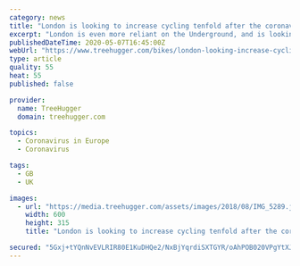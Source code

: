 ```yaml
---
category: news
title: "London is looking to increase cycling tenfold after the coronavirus"
excerpt: "London is even more reliant on the Underground, and is looking at bikes being part of the solution. Walking and Cycling Commissioner Will Norman (yes, they have someone doing that!) explains the straightforward mathematics in BikeBiz: With London’s public transport capacity potentially running at a fifth of pre-crisis levels,"
publishedDateTime: 2020-05-07T16:45:00Z
webUrl: "https://www.treehugger.com/bikes/london-looking-increase-cycling-tenfold-post-lockdown.html"
type: article
quality: 55
heat: 55
published: false

provider:
  name: TreeHugger
  domain: treehugger.com

topics:
  - Coronavirus in Europe
  - Coronavirus

tags:
  - GB
  - UK

images:
  - url: "https://media.treehugger.com/assets/images/2018/08/IMG_5289.jpg.600x315_q90_crop-smart.jpg"
    width: 600
    height: 315
    title: "London is looking to increase cycling tenfold after the coronavirus"

secured: "5Gxj+tYQnNvEVLRIR80E1KuDHQe2/NxBjYqrdiSXTGYR/oAhPOB020VPgYtXJxo6SYFcJigPY3vpLeV+j8vuWG8QLFXUWXiEVxIkZkYZ60p3vrqOTqM0oihvuwLCRz3JasBBvx+idPucmPkSgpR2g+S3UDENX8iuKbtWoWLWR/Dmgi8c/MokiqxgVZAvwyb6CXvQ3zmyq2M4yTrOdOO9UvqgG9/d3xfCg3JiRdVYcUAdpnjsPTgJJ4+Az4qqznw9ae1cVdjPJv3fUU0u80KssU+m5RpFIfazLqtI7QtDjsPcen+1bg4b34pGIxOpgJn1KHDh2abyL26Z1zUkWacLsqD7sVfzCgDZUSWhc/yjfZ+X+PSlVtYxmiKaQJuUF/qAKRJD6uuadGiYbauJ7dQtRdtbxtKZd6dxnz1p7YeS36eraKuvRUy7wKbIY6rCQbeKRnPvxzxuXhkQHJw8ZTa6FhNr14ickWANL/0rQa20eHs=;4p8Rfy34frDjvHWrfKh/LA=="
---
```


